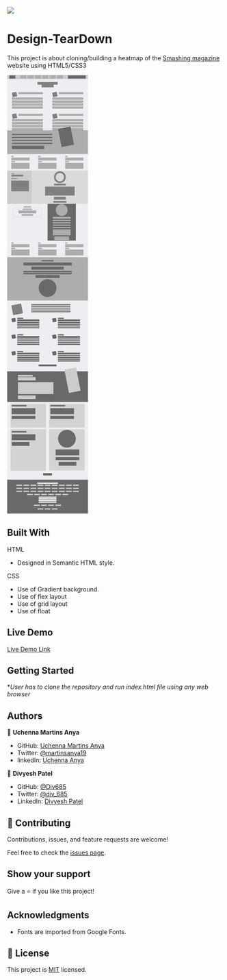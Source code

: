 ![](https://img.shields.io/badge/Microverse-blueviolet)

# Design-TearDown

This project is about cloning/building a heatmap of the [Smashing magazine](https://www.smashingmagazine.com/) website using HTML5/CSS3

![screenshot](./assets/img/project-screenshot.png)

## Built With

HTML

- Designed in Semantic HTML style.

CSS

- Use of Gradient background.
- Use of flex layout
- Use of grid layout
- Use of float

## Live Demo

[Live Demo Link](https://rawcdn.githack.com/uchennaanya/Design-TearDown/6670887ece2c5e9837697fe3d6e1172cd2a5d49b/index.html)

## Getting Started

\*_User has to clone the repository and run index.html file using any web browser_

## Authors

👤 **Uchenna Martins Anya**

- GitHub: [Uchenna Martins Anya](https://github.com/uchennaanya)
- Twitter: [@martinsanya19](https://twitter.com/martinsanya19)
- linkedIn: [Uchenna Anya](https://www.linkedin.com/in/uchenna-anya)

👤 **Divyesh Patel**

- GitHub: [@Div685](https://github.com/Div685)
- Twitter: [@div_685](https://twitter.com/div_685)
- LinkedIn: [Divyesh Patel](https://www.linkedin.com/in/divyesh-patel-2a15a6107)

## 🤝 Contributing

Contributions, issues, and feature requests are welcome!

Feel free to check the [issues page](issues/).

## Show your support

Give a ⭐️ if you like this project!

## Acknowledgments

- Fonts are imported from Google Fonts.

## 📝 License

This project is [MIT](lic.url) licensed.
